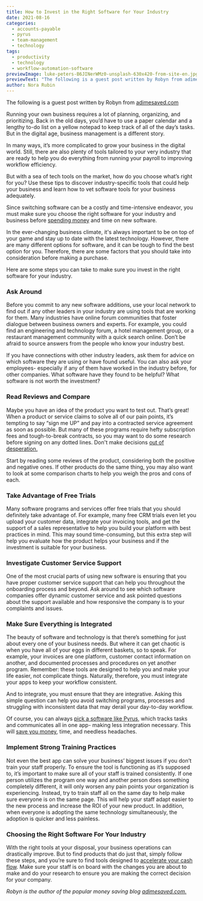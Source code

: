 ```yaml
---
title: How to Invest in the Right Software for Your Industry
date: 2021-08-16
categories:
  - accounts-payable
  - pyrus
  - team-management
  - technology
tags:
  - productivity
  - technology
  - workflow-automation-software
previewImage: luke-peters-B6JINerWMz0-unsplash-630x420-from-site-en.jpg
previewText: "The following is a guest post written by Robyn from adimesaved.com"
author: Nora Rubin
---
```

The following is a guest post written by Robyn from [adimesaved.com](http://adimesaved.com)

Running your own business requires a lot of planning, organizing, and prioritizing. Back in the old days, you’d have to use a paper calendar and a lengthy to-do list on a yellow notepad to keep track of all of the day’s tasks. But in the digital age, business management is a different story.

In many ways, it’s more complicated to grow your business in the digital world. Still, there are also plenty of tools tailored to your very industry that are ready to help you do everything from running your payroll to improving workflow efficiency.

But with a sea of tech tools on the market, how do you choose what’s right for you? Use these tips to discover industry-specific tools that could help your business and learn how to vet software tools for your business adequately.

Since switching software can be a costly and time-intensive endeavor, you must make sure you choose the right software for your industry and business before [spending money](https://adimesaved.com/best-frugal-living-tips) and time on new software. 

In the ever-changing business climate, it's always important to be on top of your game and stay up to date with the latest technology. However, there are many different options for software, and it can be tough to find the best option for you. Therefore, there are some factors that you should take into consideration before making a purchase.

Here are some steps you can take to make sure you invest in the right software for your industry. 

### **Ask Around**

Before you commit to any new software additions, use your local network to find out if any other leaders in your industry are using tools that are working for them. Many industries have online forum communities that foster dialogue between business owners and experts. For example, you could find an engineering and technology forum, a hotel management group, or a restaurant management community with a quick search online. Don’t be afraid to source answers from the people who know your industry best.

If you have connections with other industry leaders, ask them for advice on which software they are using or have found useful. You can also ask your employees- especially if any of them have worked in the industry before, for other companies. What software have they found to be helpful? What software is not worth the investment?

### **Read Reviews and Compare**

Maybe you have an idea of the product you want to test out. That’s great! When a product or service claims to solve all of our pain points, it’s tempting to say “sign me UP” and pay into a contracted service agreement as soon as possible. But many of these programs require hefty subscription fees and tough-to-break contracts, so you may want to do some research before signing on any dotted lines. Don't make decisions [out of desperation.](https://adimesaved.com/i-need-money-desperately-emergency-cash) 

Start by reading some reviews of the product, considering both the positive and negative ones. If other products do the same thing, you may also want to look at some comparison charts to help you weigh the pros and cons of each. 

### **Take Advantage of Free Trials**

Many software programs and services offer free trials that you should definitely take advantage of. For example, many free CRM trials even let you upload your customer data, integrate your invoicing tools, and get the support of a sales representative to help you build your platform with best practices in mind. This may sound time-consuming, but this extra step will help you evaluate how the product helps your business and if the investment is suitable for your business.

### **Investigate Customer Service Support**

One of the most crucial parts of using new software is ensuring that you have proper customer service support that can help you throughout the onboarding process and beyond. Ask around to see which software companies offer dynamic customer service and ask pointed questions about the support available and how responsive the company is to your complaints and issues. 

### **Make Sure Everything is Integrated**

The beauty of software and technology is that there’s something for just about every one of your business needs. But where it can get chaotic is when you have all of your eggs in different baskets, so to speak. For example, your invoices are one platform, customer contact information on another, and documented processes and procedures on yet another program. Remember: these tools are designed to help you and make your life easier, not complicate things. Naturally, therefore, you must integrate your apps to keep your workflow consistent.

And to integrate, you must ensure that they are integrative. Asking this simple question can help you avoid switching programs, processes and struggling with inconsistent data that may derail your day-to-day workflow.

Of course, you can always [pick a software like Pyrus,](https://pyrus.com/) which tracks tasks and communicates all in one app- making less integration necessary. This will [save you money](https://adimesaved.com/frugal-mom-blogs), time, and needless headaches. 

### **Implement Strong Training Practices**

Not even the best app can solve your business’ biggest issues if you don’t train your staff properly. To ensure the tool is functioning as it’s supposed to, it’s important to make sure all of your staff is trained consistently. If one person utilizes the program one way and another person does something completely different, it will only worsen any pain points your organization is experiencing. Instead, try to train staff all on the same day to help make sure everyone is on the same page. This will help your staff adapt easier to the new process and increase the ROI of your new product. In addition, when everyone is adopting the same technology simultaneously, the adoption is quicker and less painless. 

### **Choosing the Right Software For Your Industry**

With the right tools at your disposal, your business operations can drastically improve. But to find products that do just that, simply follow these steps, and you’re sure to find tools designed to [accelerate your cash flow](https://yourmoneygeek.com/passive-income/). Make sure your staff is on board with the changes you are about to make and do your research to ensure you are making the correct decision for your company. 

_Robyn is the author of the popular money saving blog [adimesaved.com.](https://adimesaved.com/)_